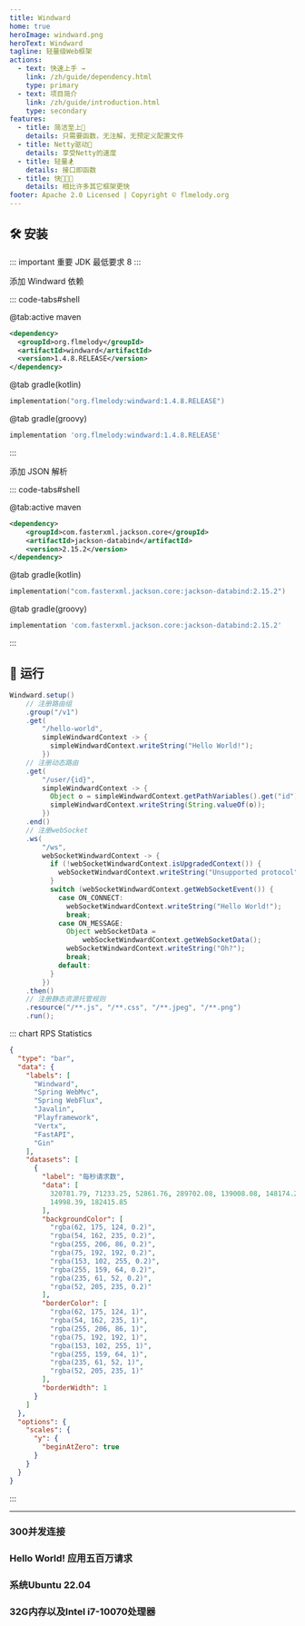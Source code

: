 ```yaml
---
title: Windward
home: true
heroImage: windward.png
heroText: Windward
tagline: 轻量级Web框架
actions:
  - text: 快速上手 →
    link: /zh/guide/dependency.html
    type: primary
  - text: 项目简介
    link: /zh/guide/introduction.html
    type: secondary
features:
  - title: 简洁至上👀
    details: 只需要函数，无注解，无预定义配置文件
  - title: Netty驱动💪
    details: 享受Netty的速度
  - title: 轻量🏂
    details: 接口即函数
  - title: 快🚀🚀🚀
    details: 相比许多其它框架更快
footer: Apache 2.0 Licensed | Copyright © flmelody.org
---
```


## 🛠 安装

::: important 重要
JDK 最低要求 8
:::

添加 Windward 依赖

::: code-tabs#shell

@tab:active maven

```xml
<dependency>
  <groupId>org.flmelody</groupId>
  <artifactId>windward</artifactId>
  <version>1.4.8.RELEASE</version>
</dependency>
```

@tab gradle(kotlin)

```kotlin
implementation("org.flmelody:windward:1.4.8.RELEASE")
```

@tab gradle(groovy)

```groovy
implementation 'org.flmelody:windward:1.4.8.RELEASE'
```

:::

添加 JSON 解析

::: code-tabs#shell

@tab:active maven

```xml
<dependency>
    <groupId>com.fasterxml.jackson.core</groupId>
    <artifactId>jackson-databind</artifactId>
    <version>2.15.2</version>
</dependency>
```

@tab gradle(kotlin)

```kotlin
implementation("com.fasterxml.jackson.core:jackson-databind:2.15.2")
```

@tab gradle(groovy)

```groovy
implementation 'com.fasterxml.jackson.core:jackson-databind:2.15.2'
```

:::

## 🚀 运行

```java
Windward.setup()
    // 注册路由组
    .group("/v1")
    .get(
        "/hello-world",
        simpleWindwardContext -> {
          simpleWindwardContext.writeString("Hello World!");
        })
    // 注册动态路由
    .get(
        "/user/{id}",
        simpleWindwardContext -> {
          Object o = simpleWindwardContext.getPathVariables().get("id");
          simpleWindwardContext.writeString(String.valueOf(o));
        })
    .end()
    // 注册webSocket
    .ws(
        "/ws",
        webSocketWindwardContext -> {
          if (!webSocketWindwardContext.isUpgradedContext()) {
            webSocketWindwardContext.writeString("Unsupported protocol");
          }
          switch (webSocketWindwardContext.getWebSocketEvent()) {
            case ON_CONNECT:
              webSocketWindwardContext.writeString("Hello World!");
              break;
            case ON_MESSAGE:
              Object webSocketData =
                  webSocketWindwardContext.getWebSocketData();
              webSocketWindwardContext.writeString("Oh?");
              break;
            default:
          }
        })
    .then()
    // 注册静态资源托管规则
    .resource("/**.js", "/**.css", "/**.jpeg", "/**.png")
    .run();
```

::: chart RPS Statistics

```json
{
  "type": "bar",
  "data": {
    "labels": [
      "Windward",
      "Spring WebMvc",
      "Spring WebFlux",
      "Javalin",
      "Playframework",
      "Vertx",
      "FastAPI",
      "Gin"
    ],
    "datasets": [
      {
        "label": "每秒请求数",
        "data": [
          320781.79, 71233.25, 52861.76, 289702.08, 139008.08, 148174.28,
          14998.39, 182415.85
        ],
        "backgroundColor": [
          "rgba(62, 175, 124, 0.2)",
          "rgba(54, 162, 235, 0.2)",
          "rgba(255, 206, 86, 0.2)",
          "rgba(75, 192, 192, 0.2)",
          "rgba(153, 102, 255, 0.2)",
          "rgba(255, 159, 64, 0.2)",
          "rgba(235, 61, 52, 0.2)",
          "rgba(52, 205, 235, 0.2)"
        ],
        "borderColor": [
          "rgba(62, 175, 124, 1)",
          "rgba(54, 162, 235, 1)",
          "rgba(255, 206, 86, 1)",
          "rgba(75, 192, 192, 1)",
          "rgba(153, 102, 255, 1)",
          "rgba(255, 159, 64, 1)",
          "rgba(235, 61, 52, 1)",
          "rgba(52, 205, 235, 1)"
        ],
        "borderWidth": 1
      }
    ]
  },
  "options": {
    "scales": {
      "y": {
        "beginAtZero": true
      }
    }
  }
}
```

:::

---

<div class="vp-features">
  <div class="vp-feature-item">
    <h3 class="vp-feature-title">
      <span>300并发连接</span>
    </h3>
  </div>
  <div class="vp-feature-item">
    <h3 class="vp-feature-title">
      <span>Hello World! 应用五百万请求</span>
    </h3>
  </div>
  <div class="vp-feature-item">
    <h3 class="vp-feature-title">
      <span>系统Ubuntu 22.04</span>
    </h3>
  </div>
  <div class="vp-feature-item">
    <h3 class="vp-feature-title">
      <span>32G内存以及Intel i7-10070处理器</span>
    </h3>
  </div>
</div>

<StatisticalTable title=""
 :headers="[
  '基准指标',
  'Windward(Java)',
  'Spring WebMvc(Java)',
  'Spring WebFlux(Java)',
  'Javalin(Kotlin)',
  'Playframework(Scala)',
  'Vertx(Java)',
  'FastAPI(Python)',
  'Gin(Go)']" 
 :rows="[
  ['每秒请求数','320781.79👍','71233.25👏','52861.76👏','289702.08👍','139008.08👍🏻','148174.28👍🏻','14998.39💔','182415.85👍🏻'],
  ['总计花费时间','15s✅','1m10s👌','1m34s👌','17s✅','36s⭐','33s⭐','5m33s💔','27s⭐'],
  ['平均延迟','0.93ms','4.22ms','5.68ms','1.03ms','2.16ms','2.02ms','20.02ms','1.64ms'],
  ['最大延迟','55.10ms','1.24s💔','123.20ms','1.04s💔','1.36s💔','80.02ms','77.96ms','45.58ms'],
  ['50%延迟时间','285.00us','4.25ms','4.95ms','0.87ms','1.95ms','1.84ms','19.55ms','1.00ms'],
  ['95%延迟时间','3.65ms','7.90ms','7.91ms','2.25ms','3.77ms','3.47ms','21.86ms','5.64ms']
  ]"
/>
